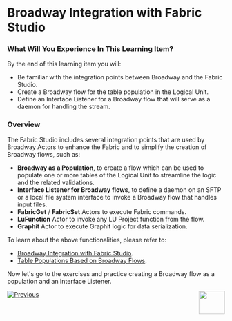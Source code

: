 # Broadway Integration with Fabric Studio

### What Will You Experience In This Learning Item?

By the end of this learning item you will:

- Be familiar with the integration points between Broadway and the Fabric Studio.
- Create a Broadway flow for the table population in the Logical Unit.
- Define an Interface Listener for a Broadway flow that will serve as a daemon for handling the stream.

### Overview

The Fabric Studio includes several integration points that are used by Broadway Actors to enhance the Fabric and to simplify the creation of Broadway flows, such as:

* **Broadway as a Population**, to create a flow which can be used to populate one or more tables of the Logical Unit to streamline the logic and the related validations.
* **Interface Listener for Broadway flows**, to define a daemon on an SFTP or a local file system interface to invoke a Broadway flow that handles input files.
* **FabricGet** / **FabricSet** Actors to execute Fabric commands.
* **LuFunction** Actor to invoke any LU Project function from the flow.
* **Graphit** Actor to execute Graphit logic for data serialization.

To learn about the above functionalities, please refer to:

* [Broadway Integration with Fabric Studio](/articles/19_Broadway/09_broadway_integration_with_Fabric.md).
* [Table Populations Based on Broadway Flows](/articles/07_table_population/14_table_population_based_Broadway.md).



Now let's go to the exercises and practice creating a Broadway flow as a population and an Interface Listener.



[![Previous](/articles/images/Previous.png)](10_using_various_actors_exercise.md)[<img align="right" width="60" height="54" src="/articles/images/Next.png">](12_broadway_as_a_population_exercise.md)
